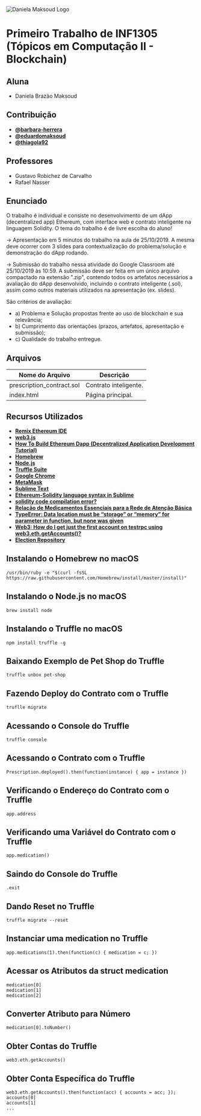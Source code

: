 ![Daniela Maksoud Logo](http://sempregatas.com.br/imagens/Logo.png)

# Primeiro Trabalho de INF1305 (Tópicos em Computação II - Blockchain)

## Aluna

- Daniela Brazão Maksoud

## Contribuição

- **[@barbara-herrera](https://github.com/barbara-herrera)**
- **[@eduardomaksoud](https://github.com/eduardomaksoud)**
- **[@thiagola92](https://github.com/thiagola92)**

## Professores

- Gustavo Robichez de Carvalho
- Rafael Nasser

## Enunciado

O trabalho é individual e consiste no desenvolvimento de um dApp (decentralized app) Ethereum, com interface web e contrato inteligente na linguagem Solidity. O tema do trabalho é de livre escolha do aluno!

-> Apresentação em 5 minutos do trabalho na aula de 25/10/2019. A mesma deve ocorrer com 3 slides para contextualização do problema/solução e demonstração do dApp rodando. 

-> Submissão do trabalho nessa atividade do Google Classroom até 25/10/2019 às 10:59. A submissão deve ser feita em um único arquivo compactado na extensão ".zip", contendo todos os artefatos necessários a avaliação do dApp desenvolvido, incluindo o contrato inteligente (.sol), assim como outros materiais utilizados na apresentação (ex. slides).

São critérios de avaliação: 
- a) Problema e Solução propostas frente ao uso de blockchain e sua relevância;
- b) Cumprimento das orientações (prazos, artefatos, apresentação e submissão);
- c) Qualidade do trabalho entregue.

## Arquivos

| Nome do Arquivo | Descrição |
| ------------- | ------------- |
| prescription_contract.sol  | Contrato inteligente. |
| index.html | Página principal.  |

## Recursos Utilizados

- **[Remix Ethereum IDE](https://remix.ethereum.org/)**
- **[web3.js](https://web3js.readthedocs.io/)**
- **[How To Build Ethereum Dapp (Decentralized Application Development Tutorial)](https://www.youtube.com/watch?v=3681ZYbDSSk&feature=youtu.be)**
- **[Homebrew](https://brew.sh/index_pt-br)**
- **[Node.js](https://nodejs.org/en/)**
- **[Truffle Suite](https://www.trufflesuite.com/)**
- **[Google Chrome](https://www.google.com/intl/pt-BR/chrome/)**
- **[MetaMask](https://metamask.io/)**
- **[Sublime Text](https://www.sublimetext.com/)**
- **[Ethereum-Solidity language syntax in Sublime](https://medium.com/coinmonks/ethereum-solidity-language-syntax-in-sublime-1532e6f3646d)**
- **[solidity code compilation error?](https://ethereum.stackexchange.com/questions/66104/solidity-code-compilation-error)**
- **[Relação de Medicamentos Essenciais para a Rede de Atenção Básica](http://www2.fm.usp.br/gdc/docs/cseb_17_REMUME_Rede_Basica.pdf)**
- **[TypeError: Data location must be “storage” or “memory” for parameter in function, but none was given
](https://ethereum.stackexchange.com/questions/63294/typeerror-data-location-must-be-storage-or-memory-for-parameter-in-function)**
- **[Web3: How do I get just the first account on testrpc using web3.eth.getAccounts()?
](https://ethereum.stackexchange.com/questions/31967/web3-how-do-i-get-just-the-first-account-on-testrpc-using-web3-eth-getaccounts)**
- **[Election Repository](https://github.com/dappuniversity/election/tree/2019_update)**

## Instalando o Homebrew no macOS

```
/usr/bin/ruby -e "$(curl -fsSL https://raw.githubusercontent.com/Homebrew/install/master/install)"
```

## Instalando o Node.js no macOS

```
brew install node
```

## Instalando o Truffle no macOS

```
npm install truffle -g
```

## Baixando Exemplo de Pet Shop do Truffle

```
truffle unbox pet-shop
```

## Fazendo Deploy do Contrato com o Truffle

```
truflle migrate
```

## Acessando o Console do Truffle

```
truffle console
```

## Acessando o Contrato com o Truffle

``` 
Prescription.deployed().then(function(instance) { app = instance })
```

## Verificando o Endereço do Contrato com o Truffle

```
app.address
```

## Verificando uma Variável do Contrato com o Truffle

```
app.medication()
```

## Saindo do Console do Truffle

```
.exit
```

## Dando Reset no Truffle

```
truffle migrate --reset
```

## Instanciar uma medication no Truffle

```
app.medications(1).then(function(c) { medication = c; })
```

## Acessar os Atributos da struct medication

```
medication[0]
medication[1]
medication[2]
```

## Converter Atributo para Número

```
medication[0].toNumber()
```

## Obter Contas do Truffle

```
web3.eth.getAccounts()
```

## Obter Conta Específica do Truffle

```
web3.eth.getAccounts().then(function(acc) { accounts = acc; });
accounts[0]
accounts[1]
...
```

